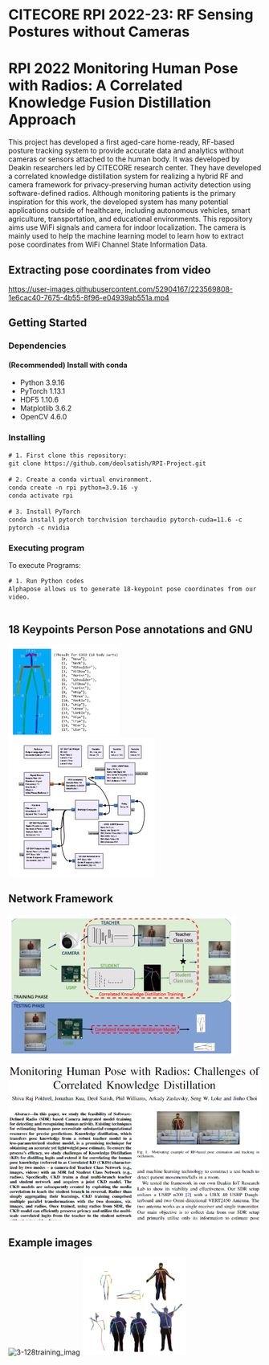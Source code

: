 # CITECORE RPI 2022-23: RF Sensing Postures without Cameras

# RPI 2022 Monitoring Human Pose with Radios: A Correlated Knowledge Fusion Distillation Approach 
This project has developed a first aged-care home-ready, RF-based posture tracking system to provide accurate data and analytics without cameras or sensors attached to the human body. It was developed by Deakin researchers led by CITECORE research center.  They have developed a correlated knowledge distillation system for realizing a hybrid RF and camera framework for privacy-preserving human activity detection using software-defined radios. Although monitoring patients is the primary inspiration for this work, the developed system has many potential applications outside of healthcare, including autonomous vehicles, smart agriculture, transportation, and educational environments. This repository aims use WiFi signals and camera for indoor localization. The camera is mainly used to help the machine learning model to learn how to extract pose coordinates from WiFi Channel State Information Data.

## Extracting pose coordinates from video



https://user-images.githubusercontent.com/52904167/223569808-1e6cac40-7675-4b55-8f96-e04939ab551a.mp4


## Getting Started



### Dependencies

#### (Recommended) Install with conda
* Python 3.9.16
* PyTorch 1.13.1
* HDF5 1.10.6
* Matplotlib 3.6.2
* OpenCV 4.6.0

### Installing
```
# 1. First clone this repository: 
git clone https://github.com/deolsatish/RPI-Project.git

# 2. Create a conda virtual environment.
conda create -n rpi python=3.9.16 -y
conda activate rpi

# 3. Install PyTorch
conda install pytorch torchvision torchaudio pytorch-cuda=11.6 -c pytorch -c nvidia

```

### Executing program

To execute Programs:

```
# 1. Run Python codes
Alphapose allows us to generate 18-keypoint pose coordinates from our video.


```







## 18 Keypoints Person Pose annotations and GNU
![18keypointsdesc](https://github.com/Deakin-RF-Sensing/Deakin-RF-Sensing/blob/23039515547f5a0f4bd5f94cde636e376a568123/figs/Screenshot%202023-05-12%20093146.png)
![GNU](https://github.com/Deakin-RF-Sensing/Deakin-RF-Sensing/blob/23039515547f5a0f4bd5f94cde636e376a568123/figs/Screenshot%202023-05-12%20093122.png)

## Network Framework

![CKD System Framework](https://github.com/Deakin-RF-Sensing/Deakin-RF-Sensing/blob/23039515547f5a0f4bd5f94cde636e376a568123/figs/Screenshot%202023-05-12%20093205.png)

![CKD System Framework](https://github.com/Deakin-RF-Sensing/Deakin-RF-Sensing/blob/6eb88c7dbbe2edb6ffeaa23c06516afb9ce886ee/figs/Screenshot%202023-05-12%20093247.png)

## Example images
![3-128training_imag](https://user-images.githubusercontent.com/52904167/223571939-424c626c-e975-46f6-96c8-b85bde991c21.jpg)
![3-128training_image2](https://github.com/Deakin-RF-Sensing/Deakin-RF-Sensing/blob/23039515547f5a0f4bd5f94cde636e376a568123/figs/Screenshot%202023-05-12%20093053.png)









